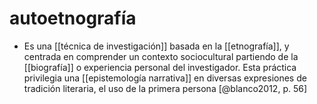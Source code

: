 # autoetnografía
- Es una [[técnica de investigación]] basada en la [[etnografía]], y centrada en comprender un contexto sociocultural  partiendo de la [[biografía]] o experiencia personal del investigador. Esta práctica privilegia una [[epistemología narrativa]] en diversas expresiones de tradición literaria, el uso de la primera persona [@blanco2012, p. 56]
